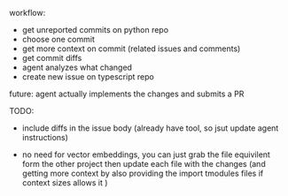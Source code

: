 


workflow:
- get unreported commits on python repo 
- choose one commit
- get more context on commit (related issues and comments) 
- get commit diffs 
- agent analyzes what changed 
- create new issue on typescript repo 



future: agent actually implements the changes and submits a PR


TODO:
- include diffs in the issue body (already have tool, so jsut update agent instructions)

- no need for vector embeddings, you can just grab the file equivilent form the other project then update each file with the changes (and getting more context by also providing the import tmodules files if context sizes allows it )
